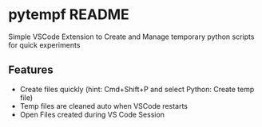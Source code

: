 # pytempf README

Simple VSCode Extension to Create and Manage temporary python scripts for quick experiments

## Features


- Create files quickly (hint: Cmd+Shift+P and select Python: Create temp file)
- Temp files are cleaned auto when VSCode restarts
- Open Files created during VS Code Session

